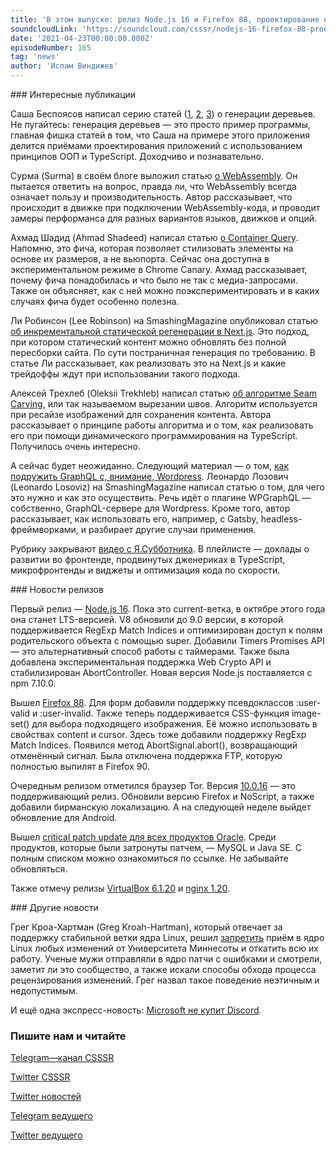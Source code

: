 ```yaml
---
title: 'В этом выпуске: релиз Node.js 16 и Firefox 88, проектирование приложения с TypeScript и ООП, взгляд на Container Query, доклады с Я.Субботника.'
soundcloudLink: 'https://soundcloud.com/csssr/nodejs-16-firefox-88-proektirovanie-s-typescript-i-oop-container-query-doklady-s-yasubbotnika'
date: '2021-04-23T00:00:00.000Z'
episodeNumber: 165
tag: 'news'
author: 'Ислам Виндижев'
---
```


<ParagraphWithImage imageName="manWithLaptop" imageSide="right">
  ### Интересные публикации

Саша Беспоясов написал серию статей ([1](https://bespoyasov.ru/blog/generating-trees-on-canvas-using-typescript-and-oop/), [2](https://bespoyasov.ru/blog/generating-trees-on-canvas-using-typescript-and-oop-2/), [3](https://bespoyasov.ru/blog/generating-trees-on-canvas-using-typescript-and-oop-3/)) о генерации деревьев. Не пугайтесь: генерация деревьев — это просто пример программы, главная фишка статей в том, что Саша на примере этого приложения делится приёмами проектирования приложений с использованием принципов ООП и TypeScript. Доходчиво и познавательно.
</ParagraphWithImage>

Сурма (Surma) в своём блоге выложил статью [о WebAssembly](https://surma.dev/things/js-to-asc/). Он пытается ответить на вопрос, правда ли, что WebAssembly всегда означает пользу и производительность. Автор рассказывает, что происходит в движке при подключении WebAssembly-кода, и проводит замеры перформанса для разных вариантов языков, движков и опций.

Ахмад Шадид (Ahmad Shadeed) написал статью [о Container Query](https://ishadeed.com/article/say-hello-to-css-container-queries/). Напомню, это фича, которая позволяет стилизовать элементы на основе их размеров, а не вьюпорта. Сейчас она доступна в экспериментальном режиме в Chrome Canary. Ахмад рассказывает, почему фича понадобилась и что было не так с медиа-запросами. Также он объясняет, как с ней можно поэкспериментировать и в каких случаях фича будет особенно полезна.

Ли Робинсон (Lee Robinson) на SmashingMagazine опубликовал статью [об инкрементальной статической регенерации в Next.js](https://www.smashingmagazine.com/2021/04/incremental-static-regeneration-nextjs/). Это подход, при котором статический контент можно обновлять без полной пересборки сайта. По сути постраничная генерация по требованию. В статье Ли рассказывает, как реализовать это на Next.js и какие трейдоффы ждут при использовании такого подхода.

Алексей Трехлеб (Oleksii Trekhleb) написал статью [об алгоритме Seam Carving](https://vas3k.club/post/9637/), или так называемом вырезании швов. Алгоритм используется при ресайзе изображений для сохранения контента. Автора рассказывает о принципе работы алгоритма и о том, как реализовать его при помощи динамического программирования на TypeScript. Получилось очень интересно.

А сейчас будет неожиданно. Следующий материал — о том, [как подружить GraphQL с, внимание, Wordpress](https://www.smashingmagazine.com/2021/04/making-graphql-work-in-wordpress/). Леонардо Лозович (Leonardo Losoviz) на SmashingMagazine написал статью о том, для чего это нужно и как это осуществить. Речь идёт о плагине WPGraphQL — собственно, GraphQL-сервере для Wordpress. Кроме того, автор рассказывает, как использовать его, например, с Gatsby, headless-фреймворками, и разбирает другие случаи применения.

Рубрику закрывают [видео с Я.Субботника](https://www.youtube.com/playlist?list=PLKaafC45L_SSQzEjU7ZFVn22OyQC5fJHv). В плейлисте — доклады о развитии во фронтенде, продвинутых дженериках в TypeScript, микрофронтенды и виджеты и оптимизация кода по скорости.

<ParagraphWithImage imageName="laptopNews" imageSide="right">
  ### Новости релизов

Первый релиз — [Node.js 16](https://nodejs.org/en/blog/release/v16.0.0/). Пока это current-ветка, в октябре этого года она станет LTS-версией. V8 обновили до 9.0 версии, в которой поддерживается RegExp Match Indices и оптимизирован доступ к полям родительского объекта с помощью super. Добавили Timers Promises API — это альтернативный способ работы с таймерами. Также была добавлена экспериментальная поддержка Web Crypto API и стабилизирован AbortController. Новая версия Node.js поставляется с npm 7.10.0.
</ParagraphWithImage>

Вышел [Firefox 88](https://hacks.mozilla.org/2021/04/never-too-late-for-firefox-88/). Для форм добавили поддержку псевдоклассов :user-valid и :user-invalid. Также теперь поддерживается CSS-функция image-set() для выбора подходящего изображения. Её можно использовать в свойствах content и cursor. Здесь тоже добавили поддержку RegExp Match Indices. Появился метод AbortSignal.abort(), возвращающий отменённый сигнал. Была отключена поддержка FTP, которую полностью выпилят в Firefox 90.

Очередным релизом отметился браузер Tor. Версия [10.0.16](https://blog.torproject.org/new-release-tor-browser-10016) — это поддерживающий релиз. Обновили версию Firefox и NoScript, а также добавили бирманскую локализацию. А на следующей неделе выйдет обновление для Android.

Вышел [critical patch update для всех продуктов Oracle](https://blogs.oracle.com/security/post/april-2021-critical-patch-update-released). Среди продуктов, которые были затронуты патчем, — MySQL и Java SE. С полным списком можно ознакомиться по ссылке. Не забывайте обновляться.

Также отмечу релизы [VirtualBox 6.1.20](https://www.virtualbox.org/wiki/Changelog-6.1#v20) и [nginx 1.20](http://nginx.org/en/CHANGES-1.20).

<ParagraphWithImage imageName="laptopDialog" imageSide="right">
  ### Другие новости

Грег Кроа-Хартман (Greg Kroah-Hartman), который отвечает за поддержку стабильной ветки ядра Linux, решил [запретить](https://twitter.com/gregkh/status/1384785747874656257) приём в ядро Linux любых изменений от Университета Миннесоты и откатить всю их работу. Ученые мужи отправляли в ядро патчи с ошибками и смотрели, заметит ли это сообщество, а также искали способы обхода процесса рецензирования изменений. Грег назвал такое поведение неэтичным и недопустимым.
</ParagraphWithImage>

И ещё одна экспресс-новость: [Microsoft не купит Discord](https://quote.rbc.ru/news/article/607fbbca9a79477866017e29).

  ### Пишите нам и читайте
  [Telegram—канал CSSSR](https://t.me/csssr)

  [Twitter CSSSR](https://twitter.com/csssr_dev)

  [Twitter новостей](https://twitter.com/csssr_news)

  [Telegram ведущего](https://t.me/Vindizh)

  [Twitter ведущего](https://twitter.com/Vindizh)
